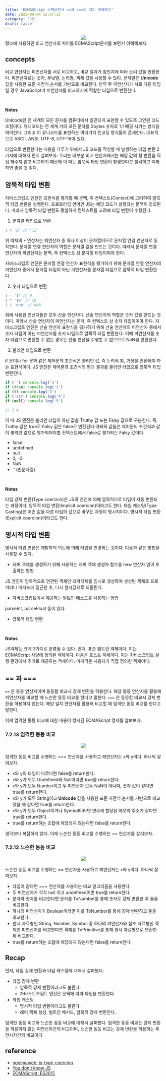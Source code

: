 ```yaml
---
title: 'ECMASCript 스펙보면서 ==과 ===의 차이 이해하기'
date: 2022-04-04 12:57:13
category: 'JS'
draft: false
---
```


<div align="center">
  <img src="../../assets/compare0.png">
</div>
평소에 사용하던 비교 연산자의 차이를 ECMAScript문서를 보면서 이해해보자.

## concepts

비교 연산자는 피연산자를 서로 비교하고, 비교 결과가 참인지에 따라 논리 값을 반환한다. 피연산자로는 숫자, 무낮열, 논리형, 객체 값을 사용할 수 있다. 문자열은 **Unicode** 값을 사용한 표준 사전식 순서를 기반으로 비교한다. 만약 두 피연산자가 서로 다른 타입일 경우 JavaScript가 피연산자를 비교하기에 적합한 타입으로 변환한다.

<br/>

**Notes**

Unicode란 전 세계의 모든 문자를 컴퓨터에서 일관되게 표현할 수 있도록 고안된 코드 조합이다. 유니코드는 전 세계 거의 모든 문자를 2bytes 숫자로 1:1 매핑 시키는 방식을 의미한다. 그리고 이 유니코드를 표현하는 여러가지 인코딩 방식들이 존재한다. 대표적으로 ASCII, ANSI, UTF-8, UTF-16이 있다.

타입으로 변환한다는 내용을 다루기 위해서 JS 코드를 작성할 때 발생하는 타입 변환 2가지에 대해서 먼저 살펴보자. 우리는 대부분 비교 연산자에서는 해당 값의 형 변환을 직접 해주지 않고 비교하기 때문에 이 때는 암묵적 타입 변환이 발생한다고 생각하고 이해하면 좋을 것 같다.

## 암묵적 타입 변환

자바스크립트 엔진은 표현식을 평가할 때 문맥, 즉 컨텍스트(Context)에 고려하여 암묵적 타입 변환을 실행한다. 프로토타입 언어인 JS는 해당 코드가 실행되는 문맥이 강조된다. 따라서 암묵적 타입 변환도 동일하게 컨텍스트를 고려해 타입 변환이 수행된다.

1. 문자열 타입으로 변환

```jsx
1 + '2' // "12"
```

위 예제의 `+` 연산자는 피연산자 중 하나 이상이 문자열이므로 문자열 연결 연산자로 동작한다. 문자열 연결 연산자의 역할은 문자열 값을 만드는 것이다. 따라서 문자열 연결 연산자의 피연산자는 문맥, 즉 컨텍스트 상 문자열 타입이여야 한다.

자바스크립트 엔진은 문자열 연결 연산자 표현식을 평가하기 위해 문자열 연결 연산자의 피연산자 중에서 문자열 타입이 아닌 피연산자를 문자열 타입으로 암묵적 타입 변환한다.

2. 숫자 타입으로 변환

```jsx
1 - '1' // 0
1 * '10' // 10
1 / 'one' // NaN
```

위에 사용된 연산자들은 모두 산술 연산자다. 산술 연산자의 역할은 숫자 값을 만드는 것이다. 따라서 산술 연산자의 피연산자는 문맥, 즉 컨텍스트 상 숫자 타입이여야 한다. 자바스크립트 엔진은 산술 연산자 표현식을 평가하기 위해 산술 연산자의 피연산자 중에서 숫자 타입이 아닌 피연산자를 숫자 타입으로 암묵적 타입 변환한다. 이때 피연산자를 숫자 타입으로 변환할 수 없는 경우는 산술 연산을 수행할 수 없으므로 NaN을 반환한다.

3. 불리언 타입으로 변환

if 문이나 for 문과 같은 제어문의 조건식은 불리언 값, 즉 논리적 참, 거짓을 반환해야 하는 표현식이다. JS 엔진은 제어문의 조건식의 평과 결과를 불리언 타입으로 암묵적 타입 변환한다.

```jsx
if ('') console.log('1')
if (true) console.log('2')
if (0) console.log('3')
if ('str') console.log('4')
if (null) console.log('5')

// 2 4
```

이 때 JS 엔진은 불리언 타입이 아닌 값을 Truthy 값 또는 Falsy 값으로 구분한다. 즉, Truthy 값은 true로 Falsy 값은 false로 변환된다.아래의 값들은 제어문의 조건식과 같이 불리언 값으로 평가되어야할 컨텍스트에서 false로 평가되는 Falsy 값이다.

- false
- undefined
- null
- 0, -0
- NaN
- ’’ (빈문자열)

<br/>

**Notes**

타입 강제 변환(Type coercion)은 JS의 엔진에 의해 암묵적으로 타입이 자동 변환되는 과정이다. 암묵적 타입 변환(Implicit coercion)이라고도 한다. 타입 캐스팅(Type Casting)은 어떤 값을 다른 타입의 값으로 바꾸는 과정이 명시적이다. 명시적 타입 변환(Explicit coercion)이라고도 한다.

## 명시적 타입 변환

명시적 타입 변환은 개발자의 의도에 의해 타입을 변경하는 것이다. 다음과 같은 방법을 사용할 수 있다.

- 래퍼 객체를 생성하기 위해 사용하는 래퍼 객체 생성자 함수를 new 연산자 없이 호출하는 방법

JS 엔진이 암묵적으로 연관된 객체인 래퍼객체를 임시로 생성하여 생성된 객체로 프로퍼티나 메서드에 접근한 후, 다시 원시값으로 되돌린다.

- 자바스크립트에서 제공하는 빌트인 메소드를 사용하는 방법

parseInt, parseFloat 등이 있다.

- 암묵적 타입 변환

<br/>

**Notes**

JS객체는 크게 3가지로 분류될 수 있다. 먼저, 표준 빌트인 객체이다. 이는 ECMAScript 사양에 정의된 객체이다. 다음은 호스트 객체이다. 이는 자바스크립트 실행 환경에서 추가로 제공하는 객체이다. 마지막은 사용자가 직접 정의한 객체이다.

## == 과 ===

`==` 은 동등 연산자이며 동등함 비교시 강제 변환을 허용한다. 해당 동등 연산자를 활용해 피연산자를 비교할 때 느슨한 동등 비교를 한다고 말한다. `===` 은 동등함 비교시 강제 변환을 허용하지 않는다. 해당 일치 연산자를 활용해 비교할 때 엄격한 동등 비교를 한다고 말한다.

이제 엄격한 동등 비교에 대한 내용이 명시된 ECMAScript 명세를 살펴보자.

### 7.2.13 엄격한 동등 비교

<div align="center">
  <img src="../../assets/compare1.png">
</div>

<br/>
엄격한 동등 비교를 수행하는 === 연산자를 사용하고 피연산자는 x와 y이다. 하나씩 살펴보자.

- x와 y의 타입이 다르다면 false를 return한다.
- x와 y가 모두 Undefined와 Null이라면 true를 return한다.
- x와 y가 모두 Number이고 두 피연산자 모두 NaN이 아니며, 숫자 값이 같다면 true를 return한다.
- x와 y가 모두 String이고 **Unicode** 값을 사용한 표준 사전식 순서를 기반으로 비교했을 때 같다면 true를 return한다.
- x와 y가 모두 Object이거나 Symbol이라면 변수에 할당된 메모리 주소가 같다면 true를 return한다.
- true를 return하는 조합에 해당되지 않는다면 false를 return한다.

생각보다 복잡하지 않다. 이제 느슨한 동등 비교를 수행하는 == 연산자를 살펴보자.

### 7.2.12 느슨한 동등 비교

<div align="center">
  <img src="../../assets/compare2.png">
</div>

<br/>
느슨한 동등 비교를 수행하는 == 연산자를 사용하고 피연산자는 x와 y이다. 하나씩 살펴보자.

- 타입이 같다면 === 연산자를 사용하는 비교 알고리즘을 사용한다.
- 두 피연산자가 각각 null 이고 undefined이면 true를 return한다.
- 문자와 숫자를 비교한다면 문자를 ToNumber를 통해 숫자로 강제 변환한 후 둘을 비교한다.
- 하나의 피연산자가 Boolean이라면 이를 ToNumber를 통해 강제 변환하고 둘을 비교한다.
- 원시 자료형인 String, Number, Symbol 중 하나의 피연산자와 참조 자료형인 객체인 피연산자를 비교한다면 객체를 ToPrimitive를 통해 원시 자료형으로 변환한 뒤 비교한다.
- true를 return하는 조합에 해당되지 않는다면 false를 return한다.

## Recap

먼저, 타입 강제 변환과 타입 캐스팅에 대해서 살펴봤다.

- 타입 강제 변환
  - 암묵적 강제 변환이라고도 불린다.
  - 자바스트크립트 엔진은 문맥에 따라 타입을 변환한다.
- 타입 캐스팅
  - 명시적 타입 변환이라고도 불린다.
  - 래퍼 객체 생성, 빌트인 메서드, 암묵적 강제 변환한다.

엄격한 동등 비교와 느슨한 동등 비교에 대해서 살펴봤다. 엄격한 동등 비교는 강제 변환을 허용하지 않는 피연산자간의 비교이며, 느슨한 동등 비교는 강제 변환을 허용하는 피연사자간의 비교이다.

## reference

- [poeimaweb: js-type-coercion](https://poiemaweb.com/js-type-coercion)
- [You don’t know JS](http://www.yes24.com/Product/Goods/43219481)
- [ECMAScript: ES2015](https://262.ecma-international.org/6.0/)
